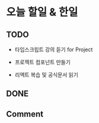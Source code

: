 # 오늘 할일 & 한일

## TODO

- 타입스크립트 강의 듣기 for Project

- 프로젝트 컴포넌트 만들기

- 리액트 복습 및 공식문서 읽기

## DONE

## Comment
